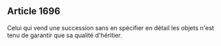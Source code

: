 Article 1696
----
Celui qui vend une succession sans en spécifier en détail les objets n'est tenu
de garantir que sa qualité d'héritier.
